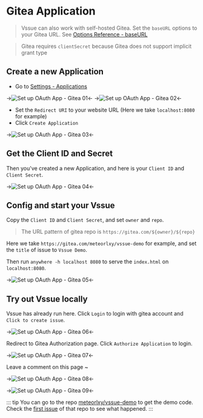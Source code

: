 # Gitea Application

> Vssue can also work with self-hosted Gitea. Set the `baseURL` options to your Gitea URL. See [Options Reference - baseURL](../options/README.md#baseurl)

> Gitea requires `clientSecret` because Gitea does not support implicit grant type

## Create a new Application

- Go to [Settings - Applications](https://gitea.com/user/settings/applications)

->![Set up OAuth App - Gitea 01](/assets/img/oauth-app-gitea-01.png)<-
->![Set up OAuth App - Gitea 02](/assets/img/oauth-app-gitea-02.png)<-

- Set the `Redirect URI` to your website URL (Here we take `localhost:8080` for example)
- Click `Create Application`

->![Set up OAuth App - Gitea 03](/assets/img/oauth-app-gitea-03.png)<-

## Get the Client ID and Secret

Then you've created a new Application, and here is your `Client ID` and `Client Secret`.

->![Set up OAuth App - Gitea 04](/assets/img/oauth-app-gitea-04.png)<-

## Config and start your Vssue

Copy the `Client ID` and `Client Secret`, and set `owner` and `repo`.

> The URL pattern of gitea repo is `https://gitea.com/${owner}/${repo}`

Here we take `https://gitea.com/meteorlxy/vssue-demo` for example, and set the `title` of issue to `Vssue Demo`.

Then run `anywhere -h localhost 8080` to serve the `index.html` on `localhost:8080`.

->![Set up OAuth App - Gitea 05](/assets/img/oauth-app-gitea-05.png)<-

## Try out Vssue locally

Vssue has already run here. Click `Login` to login with gitea account and `Click to create issue`.

->![Set up OAuth App - Gitea 06](/assets/img/oauth-app-gitea-06.png)<-

Redirect to Gitea Authorization page. Click `Authorize Application` to login.

->![Set up OAuth App - Gitea 07](/assets/img/oauth-app-gitea-07.png)<-

Leave a comment on this page ~

->![Set up OAuth App - Gitea 08](/assets/img/oauth-app-gitea-08.png)<-

->![Set up OAuth App - Gitea 09](/assets/img/oauth-app-gitea-09.png)<-

::: tip
You can go to the repo [meteorlxy/vssue-demo](https://gitea.com/meteorlxy/vssue-demo) to get the demo code. Check the [first issue](https://gitea.com/meteorlxy/vssue-demo/issues/1) of that repo to see what happened.
:::
